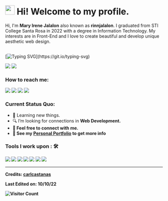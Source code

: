 <h1><img src="https://emojis.slackmojis.com/emojis/images/1531849430/4246/blob-sunglasses.gif?1531849430" width="30"/> Hi! Welcome to my profile.</h1>

Hi, I'm **Mary Irene Jalalon** also known as **rinnjalalon**. I graduated from STI College Santa Rosa in 2022 with a degree in Information Technology. My interests are in Front-End and I love to create beautiful and develop unique aesthetic web design. <br><br>

[![Typing SVG](https://readme-typing-svg.herokuapp.com?color=%2349F707&lines=I'm+Mary+Irene+Jalalon;29+years+old;Fresh+Graduate;Starter+Front-End+Web+Developer;)](https://git.io/typing-svg)

[![](https://img.shields.io/badge/Gmail-shikira1117@gmail.com-red)](mailto:shikira1117@gmail.com) [![](https://img.shields.io/badge/Linkedin-Mary%20Irene%20Jalalon-blue)](https://www.linkedin.com/in/mary-irene-jalalon/)

### How to reach me: 
<a href="mailto: shikira1117@gmail.com">
<img src="https://img.shields.io/badge/-shikira1117%40gmail.com-7B83EB?&style=for-the-badge&logo=Microsoft-outlook&logoColor=white" ></a>  <a  href="https://www.instagram.com/ionictech1/">   <img src="https://img.shields.io/badge/@rinnjalalon-%23E4405F.svg?&style=for-the-badge&logo=instagram&logoColor=white"></a>  <a href="https://www.linkedin.com/in/mary-irene-jalalon/"><img src="https://img.shields.io/badge/maryirenejalalon-%230077B5.svg?&style=for-the-badge&logo=linkedin&logoColor=white" ></a>  <a  href="https://www.rinnjalalon.netlify.app/"><img src="https://img.shields.io/badge/rinnjalalon.github.io-%2312100E.svg?&style=for-the-badge&logo=safari&logoColor=white"></a>

### Current Status Quo:

- 💼 Learning new things.
- 🔍 I’m looking for connections in <strong>Web Development.
- 💬 Feel free to connect with me.
- 👀 See my [Personal Portfolio](https://rinnjalalon.github.io/portfolio/) to get more info

### Tools I work upon : 🛠

<img src="https://img.shields.io/badge/html5-%23E34F26.svg?style=for-the-badge&logo=html5&logoColor=white">   <img src="https://img.shields.io/badge/css3%20-%2314354C.svg?&style=for-the-badge&logo=css3&logoColor=white">   <img src="https://img.shields.io/badge/javascript%20-%23323330.svg?&style=for-the-badge&logo=javascript&logoColor=%23F7DF1E"> <img src="https://img.shields.io/badge/Angular%20-%23DD0031.svg?&style=for-the-badge&logo=angular&logoColor=white"> <img src="https://img.shields.io/badge/git%20-%23F05032.svg?&style=for-the-badge&logo=git&logoColor=white"/> <img src="http://img.shields.io/badge/-VS%20Code-000000?style=for-the-badge&logo=Visual-studio-code&logoColor=blue"> <img src="https://img.shields.io/badge/Canva-%2300C4CC.svg?style=for-the-badge&logo=Canva&logoColor=white">


-----
Credits: [carlcastanas](https://github.com/carlcastanas)

Last Edited on: 10/10/22

![Visitor Count](https://profile-counter.glitch.me/{rinnjalalon}/count.svg)

